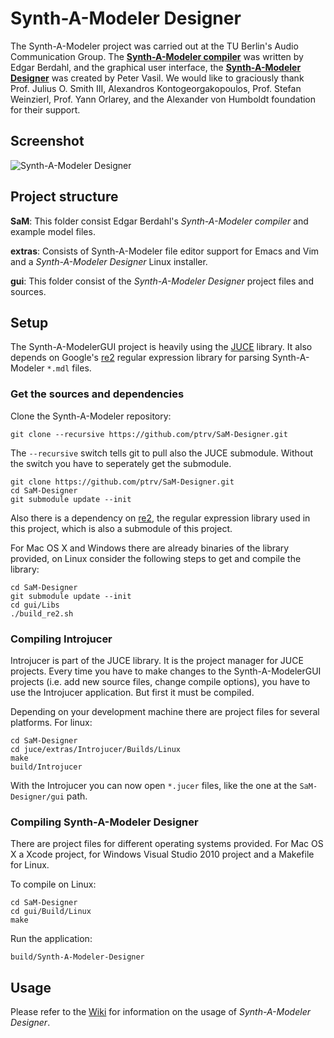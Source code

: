 # Synth-A-Modeler Designer

The Synth-A-Modeler project was carried out at the TU Berlin's Audio
Communication Group. The
[**Synth-A-Modeler compiler**](https://github.com/eberdahl/SaM) was
written by Edgar Berdahl, and the graphical user interface, the
[**Synth-A-Modeler Designer**](https://github.com/ptrv/SaM-Designer) was
created by Peter Vasil. We would like to graciously thank Prof. Julius
O. Smith III, Alexandros Kontogeorgakopoulos, Prof. Stefan Weinzierl,
Prof. Yann Orlarey, and the Alexander von Humboldt foundation for their
support.

## Screenshot

![Synth-A-Modeler Designer](https://github.com/ptrv/SaM-Designer/raw/master/screenshot.png
 "Synth-A-Modeler Designer")


## Project structure

**SaM**: This folder consist Edgar Berdahl's *Synth-A-Modeler compiler*
  and example model files.

<!-- **cmd2**: A C++ version of the *Synth-A-Modeler* compiler (experimental). -->

**extras**: Consists of Synth-A-Modeler file editor support for Emacs
  and Vim and a *Synth-A-Modeler Designer* Linux installer.

**gui**: This folder consist of the *Synth-A-Modeler Designer* project
  files and sources.

## Setup

The Synth-A-ModelerGUI project is heavily using the [JUCE][1] library.
It also depends on Google's [re2][2] regular expression library for
parsing Synth-A-Modeler `*.mdl` files.

### Get the sources and dependencies

Clone the Synth-A-Modeler repository:

    git clone --recursive https://github.com/ptrv/SaM-Designer.git

The `--recursive` switch tells git to pull also the JUCE submodule.
Without the switch you have to seperately get the submodule.

    git clone https://github.com/ptrv/SaM-Designer.git
    cd SaM-Designer
    git submodule update --init

Also there is a dependency on [re2][2], the regular expression library
used in this project, which is also a submodule of this project.

For Mac OS X and Windows there are already binaries of the library
provided, on Linux consider the following steps to get and compile the
library:

    cd SaM-Designer
    git submodule update --init
    cd gui/Libs
    ./build_re2.sh

### Compiling Introjucer

Introjucer is part of the JUCE library. It is the project manager for
JUCE projects. Every time you have to make changes to the
Synth-A-ModelerGUI projects (i.e. add new source files, change compile
options), you have to use the Introjucer application. But first it must
be compiled.

Depending on your development machine there are project files for several
platforms. For linux:

    cd SaM-Designer
    cd juce/extras/Introjucer/Builds/Linux
    make
    build/Introjucer

With the Introjucer you can now open `*.jucer` files, like the one at the
`SaM-Designer/gui` path.

### Compiling Synth-A-Modeler Designer

There are project files for different operating systems provided. For
Mac OS X a Xcode project, for Windows Visual Studio 2010 project and a
Makefile for Linux.

To compile on Linux:

    cd SaM-Designer
    cd gui/Build/Linux
    make

Run the application:

    build/Synth-A-Modeler-Designer


[1]: http://rawmaterialsoftware.com/juce.php
[2]: https://code.google.com/p/re2/

## Usage

Please refer to the [Wiki][3] for information on the usage of
*Synth-A-Modeler Designer*.

[3]: https://github.com/ptrv/Synth-A-Modeler/wiki
